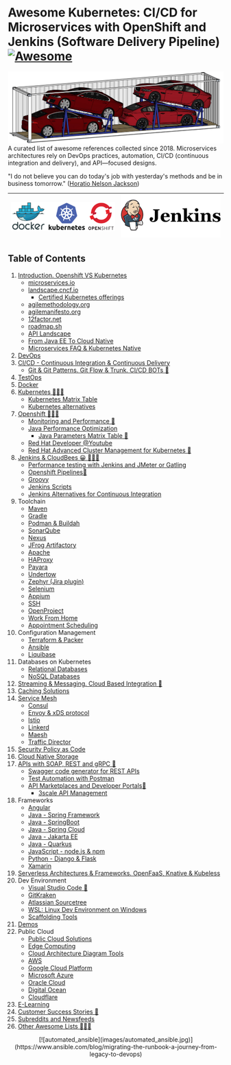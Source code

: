 # Awesome Kubernetes: CI/CD for Microservices with OpenShift and Jenkins (Software Delivery Pipeline) [![Awesome](https://cdn.rawgit.com/sindresorhus/awesome/d7305f38d29fed78fa85652e3a63e154dd8e8829/media/badge.svg)](https://github.com/sindresorhus/awesome)

<img alt="Container with cars" src="images/container_with_cars.png"> 
<head>
<meta property="og:image" content="https://awesome-kubernetes.readthedocs.io/images/container_with_cars.png">
</head>
A curated list of awesome references collected since 2018.
Microservices architectures rely on DevOps practices, automation, CI/CD (continuous integration and delivery), and API—focused designs.

"I do not believe you can do today's job with yesterday's methods and be in business tomorrow." ([Horatio Nelson Jackson](https://www.history.com/news/the-first-great-american-road-trip))
<center>

|[![openshift videos](images/docker_kubernetes_openshift.png)](https://www.youtube.com/user/rhopenshift)|[![jenkins videos](images/jenkins-logo.png)](https://www.youtube.com/user/CloudBeesTV)|
|:---:|:---:|

</center>
<div id="player"></div>

## Table of Contents

1. [Introduction. Openshift VS Kubernetes](introduction.md)
    - [microservices.io](https://microservices.io/)
    - [landscape.cncf.io](https://landscape.cncf.io/)
        - [Certified Kubernetes offerings](https://www.cncf.io/certification/software-conformance/)
    - [agilemethodology.org](http://agilemethodology.org/)
    - [agilemanifesto.org](http://agilemanifesto.org/)
    - [12factor.net](https://12factor.net/)
    - [roadmap.sh](https://roadmap.sh/) 
    - [API Landscape](https://www.apidays.co/api-landscape)
    - [From Java EE To Cloud Native](javaee-to-cloud-native.md)
    - [Microservices FAQ & Kubernetes Native](faq.md)
2. [DevOps](devops.md)
3. [CI/CD - Continuous Integration & Continuous Delivery](cicd.md)
    - [Git & Git Patterns. Git Flow & Trunk. CI/CD BOTs 🌟](git.md)
4. [TestOps](testops.md)
5. [Docker](docker.md)
6. [Kubernetes 🌟🌟🌟](kubernetes.md)
    - [Kubernetes Matrix Table](matrix-table.md)
    - [Kubernetes alternatives](kubernetes-alternatives.md)
7. [Openshift 🌟🌟🌟](openshift.md)
    - [Monitoring and Performance 🌟](monitoring.md)
    - [Java Performance Optimization](java-and-java-performance-optimization.md)
        - [Java Parameters Matrix Table 🌟](jvm-parameters-matrix-table.md)
    - [Red Hat Developer @Youtube](https://www.youtube.com/channel/UC7noUdfWp-ukXUlAsJnSm-Q)
    - [Red Hat Advanced Cluster Management for Kubernetes 🌟](https://www.redhat.com/en/technologies/management/advanced-cluster-management)
8. [Jenkins & CloudBees 😀 🌟🌟🌟](jenkins.md)
    - [Performance testing with Jenkins and JMeter or Gatling](performance-testing-with-jenkins-and-jmeter.md)
    - [Openshift Pipelines🌟](openshift-pipelines.md)
    - [Groovy](groovy.md)
    - [Jenkins Scripts](scripts/README.md)
    - [Jenkins Alternatives for Continuous Integration](jenkins-alternatives.md)
9.  Toolchain
    - [Maven](maven.md)
    - [Gradle](gradle.md)
    - [Podman & Buildah](podman.md)
    - [SonarQube](sonarqube.md)
    - [Nexus](nexus.md)
    - [JFrog Artifactory](artifactory.md)
    - [Apache](apache.md)
    - [HAProxy](haproxy.md)
    - [Payara](payara.md)
    - [Undertow](http://undertow.io/)
    - [Zephyr (Jira plugin)](zephyr.md)
    - [Selenium](selenium.md)
    - [Appium](appium.md)
    - [SSH](ssh.md)
    - [OpenProject](https://www.openproject.org/)
    - [Work From Home](workfromhome.md)
    - [Appointment Scheduling](appointment-scheduling.md)
10. Configuration Management
    - [Terraform & Packer](terraform.md)
    - [Ansible](ansible.md)
    - [Liquibase](liquibase.md)
11. Databases on Kubernetes
    - [Relational Databases](databases.md)
    - [NoSQL Databases](nosql.md)
12. [Streaming & Messaging. Cloud Based Integration 🌟](message-queue.md) 
13. [Caching Solutions](caching.md)
14. [Service Mesh](servicemesh.md)
    - [Consul](consul.md)
    - [Envoy & xDS protocol](envoyproxy.md)
    - [Istio](istio.md)
    - [Linkerd](linkerd.md)
    - [Maesh](maesh.md)
    - [Traffic Director](trafficdirector.md)
15. [Security Policy as Code](securityascode.md)
16. [Cloud Native Storage](storage.md)
17. [APIs with SOAP, REST and gRPC 🌟](api.md)
    - [Swagger code generator for REST APIs](swagger-code-generator-for-rest-apis.md)
    - [Test Automation with Postman](postman.md)
    - [API Marketplaces and Developer Portals🌟](developerportals.md)
        - [3scale API Management](3scale.md)
18. Frameworks
    - [Angular](angular.md)
    - [Java - Spring Framework](SpringFramework.md)
    - [Java - SpringBoot](SpringBoot.md)
    - [Java - Spring Cloud](SpringCloud.md)
    - [Java - Jakarta EE](https://jakarta.ee/)
    - [Java - Quarkus](quarkus.md)
    - [JavaScript - node.js & npm](javascript.md)
    - [Python - Django & Flask](python.md)
    - [Xamarin](xamarin.md)
19. [Serverless Architectures & Frameworks. OpenFaaS, Knative & Kubeless](serverless.md)
20. Dev Environment    
    - [Visual Studio Code 🌟](visual-studio.md)
    - [GitKraken](gitkraken.md)
    - [Atlassian Sourcetree](https://www.sourcetreeapp.com/)
    - [WSL: Linux Dev Environment on Windows](linux-dev-env.md)
    - [Scaffolding Tools](scaffolding.md)
21. [Demos](demos.md)
22. Public Cloud
    - [Public Cloud Solutions](public-cloud-solutions.md)
    - [Edge Computing](edge-computing.md)
    - [Cloud Architecture Diagram Tools](cloud-arch-diagrams.md)
    - [AWS](aws.md)
    - [Google Cloud Platform](GoogleCloudPlatform.md)
    - [Microsoft Azure](azure.md)
    - [Oracle Cloud](oraclecloud.md)
    - [Digital Ocean](digitalocean.md)
    - [Cloudflare](cloudflare.md)
23. [E-Learning](elearning.md)
24. [Customer Success Stories 🌟](customer.md)
25. [Subreddits and Newsfeeds](newsfeeds.md)
26. [Other Awesome Lists 🌟🌟🌟](other-awesome-lists.md)

<!-- El fin de la memoria? Documental 
<center>
    
<div class="container">
<iframe src="https://www.youtube.com/embed/tentcmxz3Bo?start=633&end=654" frameborder="0" allowfullscreen class="video"></iframe>	
</div>
</br>
-->
<center>
[![automated_ansible](images/automated_ansible.jpg)](https://www.ansible.com/blog/migrating-the-runbook-a-journey-from-legacy-to-devops)
</center>
